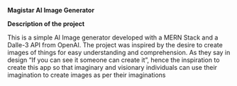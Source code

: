 **Magistar AI Image Generator**

**Description of the project**

This is a simple AI Image generator developed with a MERN Stack and a Dalle-3 API from OpenAI. The project was inspired by the desire to create images of things for easy understanding and comprehension. As they say in design “If you can see it someone can create it”, hence the inspiration to create this app so that imaginary and visionary individuals can use their imagination to create images as per their imaginations
